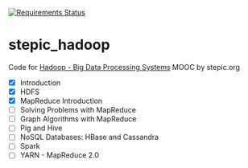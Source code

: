 [![Requirements Status](https://requires.io/github/lancelote/stepic_hadoop/requirements.svg?branch=master)](https://requires.io/github/lancelote/stepic_hadoop/requirements/?branch=master)

# stepic_hadoop

Code for [Hadoop - Big Data Processing Systems](https://stepic.org/course/Hadoop-%D0%A1%D0%B8%D1%81%D1%82%D0%B5%D0%BC%D0%B0-%D0%B4%D0%BB%D1%8F-%D0%BE%D0%B1%D1%80%D0%B0%D0%B1%D0%BE%D1%82%D0%BA%D0%B8-%D0%B1%D0%BE%D0%BB%D1%8C%D1%88%D0%B8%D1%85-%D0%BE%D0%B1%D1%8A%D0%B5%D0%BC%D0%BE%D0%B2-%D0%B4%D0%B0%D0%BD%D0%BD%D1%8B%D1%85-150)
MOOC by stepic.org

- [x] Introduction
- [x] HDFS
- [x] MapReduce Introduction
- [ ] Solving Problems with MapReduce
- [ ] Graph Algorithms with MapReduce
- [ ] Pig and Hive
- [ ] NoSQL Databases: HBase and Cassandra
- [ ] Spark
- [ ] YARN - MapReduce 2.0
